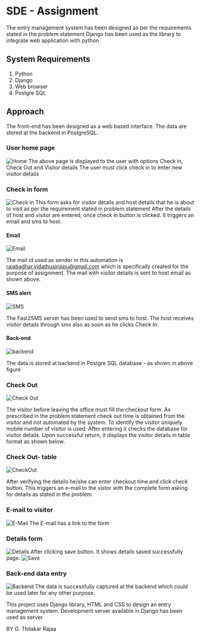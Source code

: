# SDE - Assignment
The entry management system has been designed as per the requirements stated in the problem statement
Django has been used as the library to integrate web application with python

## System Requirements
1. Python
2. Django
3. Web browser
4. Postgre SQL

## Approach
The front-end has been designed as a web based interface. The data are stored at the backend in PostgreSQL. 

### User home page
![Home](https://github.com/latha-velmurugan123/IndividualOne/blob/master/Web%20Files/Output/home.png)
The above page is displayed to the user with options Check in, Check Out and Visitor details
The user must click check in to enter new visitor details

### Check in form
![Check in](https://github.com/latha-velmurugan123/IndividualOne/blob/master/Web%20Files/Output/chekin.png)
This form asks for visitor details and host details that he is about to visit as per the requirement stated in problem statement
After the details of host and visitor are entered, once check in button is clicked. It triggers an email and sms to host.

#### Email
![Email](https://github.com/latha-velmurugan123/IndividualOne/blob/master/Web%20Files/Output/mail2.png)

The mail id used as sender in this automation is rajabadhar.vidathusirippu@gmail.com which is specifically created for the purpose of assignment. The mail with visitor details is sent to host email as shown above.

#### SMS alert
![SMS](https://github.com/latha-velmurugan123/IndividualOne/blob/master/Web%20Files/Output/sms.png)

The Fast2SMS server has been used to send sms to host. The host receives visitor details through sms also as soon as he clicks Check In.

#### Back-end
![backend](https://github.com/latha-velmurugan123/IndividualOne/blob/master/Web%20Files/Output/vd.png)

The data is stored at backend in Postgre SQL database - as shown in above figure

### Check Out
![Check Out](https://github.com/latha-velmurugan123/IndividualOne/blob/master/Web%20Files/Output/checkout0.png)

The visitor before leaving the office must fill the checkout form. As prescribed in the problem statement check out time is obtained from the visitor and not automated by the system. To identify the visitor uniquely mobile number of visitor is used.
After entering it checks the database for visitor details. Upon successful return, it displays the visitor details in table format as shown below.

### Check Out- table
![CheckOut](https://github.com/latha-velmurugan123/IndividualOne/blob/master/Web%20Files/Output/checkout2.png)

After verifying the details he/she can enter checkout time and click check button. This triggers an e-mail to the vistor with the complete form asking for details as stated in the problem

### E-mail to visitor
![E-Mail](https://github.com/latha-velmurugan123/IndividualOne/blob/master/Web%20Files/Output/comail2.png)
The E-mail has a link to the form

### Details form
![Details](https://github.com/latha-velmurugan123/IndividualOne/blob/master/Web%20Files/Output/details.png)
After clicking save button. It shows details saved successfully page.
![Save](https://github.com/latha-velmurugan123/IndividualOne/blob/master/Web%20Files/Output/success.png)

### Back-end data entry
![Backend](https://github.com/latha-velmurugan123/IndividualOne/blob/master/Web%20Files/Output/vd2.png)
The data is successfully captured at the backend which could be used later for any other purpose.


This project uses Django library, HTML and CSS to design an entry management system. Development server available in Django has been used as server.

BY G. Thilakar Rajaa
